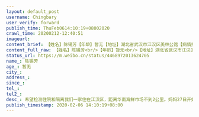 ```yaml
---
layout: default_post
username: Chingbary
user_verify: forward
publish_time: ThuFeb0614:10:19+08002020
crawl_time: 20200212-12:40:51
imageurl: 
content_brief: 【姓名】陈锡芳【年龄】暂无【地址】湖北省武汉市江汉区美林公馆【病情描述】希望检测住院和隔离我们一家住在江汉区，距离华南海鲜市场不到2公里。妈妈27日开始持续发烧、咳嗽，31日前往武汉市中心医院后湖院区进行血液和肺部CT检查，“双肺可见多发磨玻璃影，呈铺路石样改变”，属于高度疑似病例 ...全文
content_full_raw: 【姓名】陈锡芳<br/>【年龄】暂无<br/>【地址】湖北省武汉市江汉区美林公馆<br/>【病情描述】希望检测住院和隔离<br/>我们一家住在江汉区，距离华南海鲜市场不到2公里。妈妈27日开始持续发烧、咳嗽，31日前往武汉市中心医院后湖院区进行血液和肺部CT检查，“双肺可见多发磨玻璃影，呈铺路石样改变”，属于高度疑似病例。由于医院没有试剂盒，医生也无权收治病人，妈妈只能居家隔离吃药。2月1日晚上高烧至38.6度，2日晚上38.7度，吃了酚麻美敏片温度才下来一点，药效过去又开始发烧。<br/>妈妈有高血压和高血糖，而且前年和去年分别做了甲状腺切除和胆囊切除，免疫力本来就比较差。我们反复联系社区、街道、江汉区热线、市长热线，还是没有得到任何回复。希望妈妈可以尽快进行核酸检测和隔离治疗，在家吃药没有起到很大作用，求不要让病情越拖越重<br/><br/>【联系人】杜先生<br/>【电话】15871136086
status_url: https://m.weibo.cn/status/4468972013624705
name_: 陈锡芳
age_: 暂无
city_: 
address_: 
since_: 
tel_: 
tel2_: 
desc_: 希望检测住院和隔离我们一家住在江汉区，距离华南海鲜市场不到2公里。妈妈27日开始持续发烧、咳嗽，31日前往武汉市中心医院后湖院区进行血液和肺部CT检查，“双肺可见多发磨玻璃影，呈铺路石样改变”，属于高度疑似病例。由于医院没有试剂盒，医生也无权收治病人，妈妈只能居家隔离吃药。2月1日晚上高烧至38.6度，2日晚上38.7度，吃了酚麻美敏片温度才下来一点，药效过去又开始发烧。妈妈有高血压和高血糖，而且前年和去年分别做了甲状腺切除和胆囊切除，免疫力本来就比较差。我们反复联系社区、街道、江汉区热线、市长热线，还是没有得到任何回复。希望妈妈可以尽快进行核酸检测和隔离治疗，在家吃药没有起到很大作用，求不要让病情越拖越重
publish_timestamp: 2020-02-06 14:10:19+08:00
---
```

